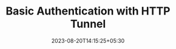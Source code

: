 ---
 title: "Basic Authentication with HTTP Tunnel" 
 date: 2023-08-20T14:15:25+05:30 
 draft: false 
---